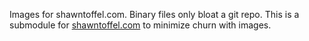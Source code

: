 Images for shawntoffel.com. Binary files only bloat a git repo. This is a submodule for [shawntoffel.com](https://github.com/shawntoffel/shawntoffel.com) to minimize churn with images.
